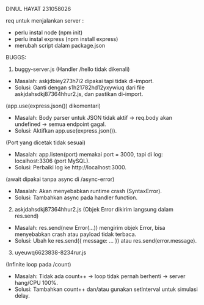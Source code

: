 DINUL HAYAT 231058026

req untuk menjalankan server :

- perlu instal node (npm init)
- perlu instal express (npm install express)
- merubah script dalam package.json

BUGGS:
1. buggy-server.js
(Handler /hello tidak dikenali)
- Masalah: askjdbiey273h7i2 dipakai tapi tidak di-import.
- Solusi: Ganti dengan s1h21782hd12yxywiuq dari file askjdahsdkj87364hhur2.js, dan pastikan di-import.

(app.use(express.json()) dikomentari)
- Masalah: Body parser untuk JSON tidak aktif → req.body akan undefined → semua endpoint gagal.
- Solusi: Aktifkan app.use(express.json()).

(Port yang dicetak tidak sesuai)
- Masalah: app.listen(port) memakai port = 3000, tapi di log: localhost:3306 (port MySQL).
- Solusi: Perbaiki log ke http://localhost:3000.

(await dipakai tanpa async di /async-error)
- Masalah: Akan menyebabkan runtime crash (SyntaxError).
- Solusi: Tambahkan async pada handler function.

2. askjdahsdkj87364hhur2.js
(Objek Error dikirim langsung dalam res.send)
- Masalah: res.send(new Error(...)) mengirim objek Error, bisa menyebabkan crash atau payload tidak terbaca.
- Solusi: Ubah ke res.send({ message: ... }) atau res.send(error.message).

3. uyeuwq6623838-8234rur.js

(Infinite loop pada /count)
- Masalah: Tidak ada count++ → loop tidak pernah berhenti → server hang/CPU 100%.
- Solusi: Tambahkan count++ dan/atau gunakan setInterval untuk simulasi delay.

